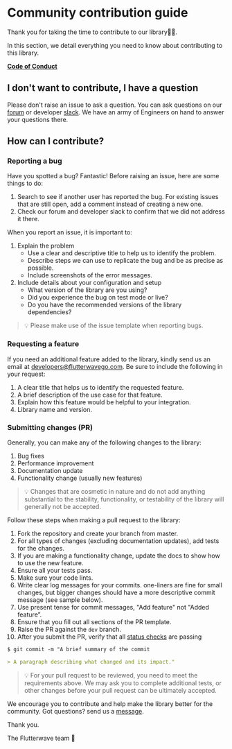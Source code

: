 # Community contribution guide

Thank you for taking the time to contribute to our library🙌🏾.

In this section, we detail everything you need to know about contributing to this library.

**[Code of Conduct](https://github.com/probot/template/blob/master/CODE_OF_CONDUCT.md)**

## **I don't want to contribute, I have a question**

Please don't raise an issue to ask a question. You can ask questions on our [forum](http://forum.flutterwave.com) or developer [slack](https://bit.ly/34Vkzcg). We have an army of Engineers on hand to answer your questions there.

## How can I contribute?

### Reporting a bug

Have you spotted a bug? Fantastic! Before raising an issue, here are some things to do:

1. Search to see if another user has reported the bug. For existing issues that are still open, add a comment instead of creating a new one.
2. Check our forum and developer slack to confirm that we did not address it there.

When you report an issue, it is important to:

1. Explain the problem
   - Use a clear and descriptive title to help us to identify the problem.
   - Describe steps we can use to replicate the bug and be as precise as possible.
   - Include screenshots of the error messages.
2. Include details about your configuration and setup
   - What version of the library are you using?
   - Did you experience the bug on test mode or live?
   - Do you have the recommended versions of the library dependencies?

> 💡 Please make use of the issue template when reporting bugs.

### Requesting a feature

If you need an additional feature added to the library, kindly send us an email at developers@flutterwavego.com. Be sure to include the following in your request:

1. A clear title that helps us to identify the requested feature.
2. A brief description of the use case for that feature.
3. Explain how this feature would be helpful to your integration.
4. Library name and version.

### Submitting changes (PR)

Generally, you can make any of the following changes to the library:

1. Bug fixes
2. Performance improvement
3. Documentation update
4. Functionality change (usually new features)

> 💡 Changes that are cosmetic in nature and do not add anything substantial to the stability, functionality, or testability of the library will generally not be accepted.

Follow these steps when making a pull request to the library:

1. Fork the repository and create your branch from master.
2. For all types of changes (excluding documentation updates), add tests for the changes.
3. If you are making a functionality change, update the docs to show how to use the new feature.
4. Ensure all your tests pass.
5. Make sure your code lints.
6. Write clear log messages for your commits. one-liners are fine for small changes, but bigger changes should have a more descriptive commit message (see sample below).
7. Use present tense for commit messages, "Add feature" not "Added feature”.
8. Ensure that you fill out all sections of the PR template.
9. Raise the PR against the `dev` branch.
10. After you submit the PR, verify that all [status checks](https://docs.github.com/en/pull-requests/collaborating-with-pull-requests/collaborating-on-repositories-with-code-quality-features/about-status-checks) are passing

```markdown
$ git commit -m "A brief summary of the commit

> A paragraph describing what changed and its impact."
```

> 💡 For your pull request to be reviewed, you need to meet the requirements above. We may ask you to complete additional tests, or other changes before your pull request can be ultimately accepted.

We encourage you to contribute and help make the library better for the community. Got questions? send us a [message](https://bit.ly/34Vkzcg).

Thank you.

The Flutterwave team 🦋
